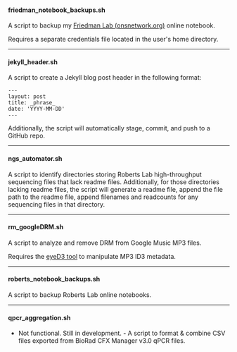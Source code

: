 #### friedman_notebook_backups.sh
A script to backup my [Friedman Lab (onsnetwork.org)](http://onsnetwork.org/sjwfriedmanlab/) online notebook.

Requires a separate credentials file located in the user's home directory.

---
#### jekyll_header.sh
A script to create a Jekyll blog post header in the following format:
```
---
layout: post
title: _phrase_
date: 'YYYY-MM-DD'
---
```

Additionally, the script will automatically stage, commit, and push to a GitHub repo.

---
#### ngs_automator.sh
A script to identify directories storing Roberts Lab high-throughput sequencing files that lack readme files. Additionally, for those directories lacking readme files, the script will generate a readme file, append the file path to the readme file, append filenames and readcounts for any sequencing files in that directory.

---
#### rm_googleDRM.sh
A script to analyze and remove DRM from Google Music MP3 files.

Requires the [eyeD3 tool](http://eyed3.nicfit.net/) to manipulate MP3 ID3 metadata.

---

#### roberts_notebook_backups.sh
A script to backup Roberts Lab online notebooks.

---
#### qpcr_aggregation.sh
- Not functional. Still in development. -
A script to format & combine CSV files exported from BioRad CFX Manager v3.0 qPCR files.
